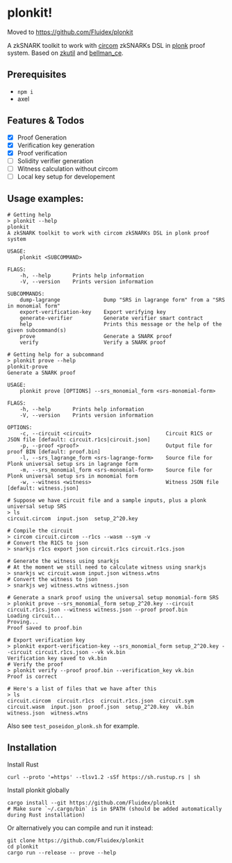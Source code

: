 # plonkit!

Moved to <https://github.com/Fluidex/plonkit>


A zkSNARK toolkit to work with [circom](https://github.com/iden3/circom) zkSNARKs DSL in [plonk](https://eprint.iacr.org/2019/953) proof system. Based on [zkutil](https://github.com/poma/zkutil) and [bellman_ce](https://github.com/matter-labs/bellman).

## Prerequisites
+ `npm i`
+ axel

## Features & Todos

 + [x] Proof Generation
 + [x] Verification key generation
 + [x] Proof verification
 + [ ] Solidity verifier generation
 + [ ] Witness calculation without circom
 + [ ] Local key setup for developement

## Usage examples:

```shell script
# Getting help
> plonkit --help
plonkit 
A zkSNARK toolkit to work with circom zkSNARKs DSL in plonk proof system

USAGE:
    plonkit <SUBCOMMAND>

FLAGS:
    -h, --help       Prints help information
    -V, --version    Prints version information

SUBCOMMANDS:
    dump-lagrange              Dump "SRS in lagrange form" from a "SRS in monomial form"
    export-verification-key    Export verifying key
    generate-verifier          Generate verifier smart contract
    help                       Prints this message or the help of the given subcommand(s)
    prove                      Generate a SNARK proof
    verify                     Verify a SNARK proof

# Getting help for a subcommand
> plonkit prove --help
plonkit-prove 
Generate a SNARK proof

USAGE:
    plonkit prove [OPTIONS] --srs_monomial_form <srs-monomial-form>

FLAGS:
    -h, --help       Prints help information
    -V, --version    Prints version information

OPTIONS:
    -c, --circuit <circuit>                        Circuit R1CS or JSON file [default: circuit.r1cs|circuit.json]
    -p, --proof <proof>                            Output file for proof BIN [default: proof.bin]
    -l, --srs_lagrange_form <srs-lagrange-form>    Source file for Plonk universal setup srs in lagrange form
    -m, --srs_monomial_form <srs-monomial-form>    Source file for Plonk universal setup srs in monomial form
    -w, --witness <witness>                        Witness JSON file [default: witness.json]

# Suppose we have circuit file and a sample inputs, plus a plonk universal setup SRS
> ls
circuit.circom  input.json  setup_2^20.key

# Compile the circuit
> circom circuit.circom --r1cs --wasm --sym -v
# Convert the R1CS to json
> snarkjs r1cs export json circuit.r1cs circuit.r1cs.json

# Generate the witness using snarkjs
# At the moment we still need to calculate witness using snarkjs
> snarkjs wc circuit.wasm input.json witness.wtns
# Convert the witness to json
> snarkjs wej witness.wtns witness.json

# Generate a snark proof using the universal setup monomial-form SRS
> plonkit prove --srs_monomial_form setup_2^20.key --circuit circuit.r1cs.json --witness witness.json --proof proof.bin
Loading circuit...
Proving...
Proof saved to proof.bin

# Export verification key
> plonkit export-verification-key --srs_monomial_form setup_2^20.key --circuit circuit.r1cs.json --vk vk.bin
Verification key saved to vk.bin
# Verify the proof
> plonkit verify --proof proof.bin --verification_key vk.bin
Proof is correct

# Here's a list of files that we have after this
> ls
circuit.circom  circuit.r1cs  circuit.r1cs.json  circuit.sym  circuit.wasm  input.json  proof.json  setup_2^20.key  vk.bin  witness.json  witness.wtns
```

Also see `test_poseidon_plonk.sh` for example.

## Installation

Install Rust

```shell script
curl --proto '=https' --tlsv1.2 -sSf https://sh.rustup.rs | sh
```

Install plonkit globally

```shell script
cargo install --git https://github.com/Fluidex/plonkit
# Make sure `~/.cargo/bin` is in $PATH (should be added automatically during Rust installation)
```

Or alternatively you can compile and run it instead:

```shell script
git clone https://github.com/Fluidex/plonkit
cd plonkit
cargo run --release -- prove --help
```
